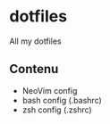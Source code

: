 # dotfiles
All my dotfiles

## Contenu
- NeoVim config
- bash config (.bashrc)
- zsh config (.zshrc)
